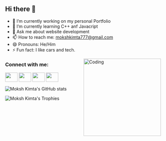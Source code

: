 ## Hi there 👋
- 🔭 I’m currently working on my personal Portfolio
- 🌱 I’m currently learning C++ anf Javacript
- 💬 Ask me about website development 
- 📫 How to reach me: mokshkimta777@gmail.com
- 😄 Pronouns: He/Him
- ⚡ Fun fact: I like cars and tech.
<img align="right" alt="Coding" width="250" src="https://media.tenor.com/5ry-200hErMAAAAM/hacker-hacker-man.gif">

<h3 align="left">Connect with me:</h3>
<p align="left">
<a href="https://x.com/KimtaMoksh4841" target="blank"><img align="center" src="https://cdn.jsdelivr.net/npm/simple-icons@3.0.1/icons/twitter.svg" alt="" height="30" width="40" style="fill: white"/></a>
<a href="www.linkedin.com/in/moksh-kimta-1b1376324" target="blank"><img align="center" src="https://cdn.jsdelivr.net/npm/simple-icons@3.0.1/icons/linkedin.svg" alt="" height="30" width="40" /></a>
<a href="https://www.instagram.com/mokshxkimta/" target="blank"><img align="center" src="https://cdn.jsdelivr.net/npm/simple-icons@3.0.1/icons/instagram.svg" alt="" height="30" width="40" /></a>
<a href="https://www.hackerrank.com/profile/mokshkimta777" target="blank"><img align="center" src="https://cdn.jsdelivr.net/npm/simple-icons@3.0.1/icons/hackerrank.svg" alt="" height="30" width="40" /></a>
  
</p>


![Moksh Kimta's GitHub stats](https://github-readme-stats.vercel.app/api?username=mokshkimta21&show_icons=true&theme=radical)

![Moksh Kimta's Trophies](https://github-profile-trophy.vercel.app/?username=mokshkimta21&row=2&column=3)

